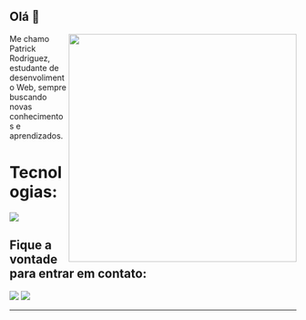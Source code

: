 ## Olá 👋

<img src="https://raw.githubusercontent.com/MicaelliMedeiros/micaellimedeiros/master/image/computer-illustration.png" min-width="400px" max-width="400px" width="400px" align="right">

<p align="left"> 
 Me chamo Patrick Rodriguez, estudante de desenvolimento Web, sempre buscando novas conhecimentos e aprendizados.
</p>

<p align="left">
 <h1>Tecnologias: </h1>
    <a href="https://skillicons.dev">
     <img src="https://skillicons.dev/icons?i=figma,html,css,sass,javascript,react," />
  </a>
</p>

<p align="left">
  <h2>Fique a vontade para entrar em contato:</h2>
</p>

<p align="left">
  <a href="patrickrodriguez2002@outlook" alt="Outlook" target="_blank">
  <img src="https://img.shields.io/badge/linkedin-%230077B5.svg?style=for-the-badge&logo=linkedin&logoColor=white](https://img.shields.io/badge/Microsoft_Outlook-0078D4?style=for-the-badge&logo=microsoft-outlook&logoColor=white&link=patrickrodriguez2002@outlook" /></a>

  <a href="https://www.linkedin.com/in/ptrktodev/" alt="LinkedIn" target="_blank">
  <img src="https://img.shields.io/badge/linkedin-%230077B5.svg?style=for-the-badge&logo=linkedin&logoColor=white&link=[://www.linkedin.com/in/wagner-goulart](https://www.linkedin.com/in/ptrktodev/)" /></a>
</p>
<hr>

